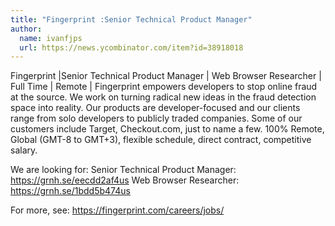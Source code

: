 ```yaml
---
title: "Fingerprint :Senior Technical Product Manager"
author:
  name: ivanfjps
  url: https://news.ycombinator.com/item?id=38918018
---
```

Fingerprint |Senior Technical Product Manager | Web Browser Researcher | Full Time | Remote |
Fingerprint empowers developers to stop online fraud at the source. We work on turning radical new ideas in the fraud detection space into reality. Our products are developer-focused and our clients range from solo developers to publicly traded companies. Some of our customers include Target, Checkout.com, just to name a few. 100% Remote, Global (GMT-8 to GMT+3), flexible schedule, direct contract, competitive salary.

We are looking for: Senior Technical Product Manager: <a href="https:&#x2F;&#x2F;grnh.se&#x2F;eecdd2af4us" rel="nofollow">https:&#x2F;&#x2F;grnh.se&#x2F;eecdd2af4us</a> Web Browser Researcher: <a href="https:&#x2F;&#x2F;grnh.se&#x2F;1bdd5b474us" rel="nofollow">https:&#x2F;&#x2F;grnh.se&#x2F;1bdd5b474us</a>

For more, see: <a href="https:&#x2F;&#x2F;fingerprint.com&#x2F;careers&#x2F;jobs&#x2F;" rel="nofollow">https:&#x2F;&#x2F;fingerprint.com&#x2F;careers&#x2F;jobs&#x2F;</a>

